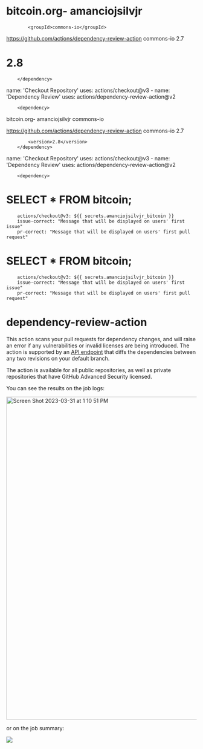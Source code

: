 # bitcoin.org- amanciojsilvjr 
			<groupId>commons-io</groupId>

https://github.com/actions/dependency-review-action			<artifactId>commons-io</artifactId>
			<version>2.7</version>

#			<version>2.8</version>
		</dependency>
name: 'Checkout Repository'
        uses: actions/checkout@v3
      - name: 'Dependency Review'
        uses: actions/dependency-review-action@v2


		<dependency>
 bitcoin.org- amanciojsilvjr 
			<groupId>commons-io</groupId>

https://github.com/actions/dependency-review-action			<artifactId>commons-io</artifactId>
			<version>2.7</version>

			<version>2.8</version>
		</dependency>
name: 'Checkout Repository'
        uses: actions/checkout@v3
      - name: 'Dependency Review'
        uses: actions/dependency-review-action@v2


		<dependency>
#  SELECT * FROM bitcoin;

        actions/checkout@v3: ${{ secrets.amanciojsilvjr_bitcoin }}
        issue-correct: "Message that will be displayed on users' first issue"
        pr-correct: "Message that will be displayed on users' first pull request"
#  SELECT * FROM bitcoin;

        actions/checkout@v3: ${{ secrets.amanciojsilvjr_bitcoin }}
        issue-correct: "Message that will be displayed on users' first issue"
        pr-correct: "Message that will be displayed on users' first pull request"
# dependency-review-action

This action scans your pull requests for dependency changes, and will
raise an error if any vulnerabilities or invalid licenses are being introduced. The action is supported by an [API endpoint](https://docs.github.com/en/rest/reference/dependency-graph#dependency-review) that diffs the dependencies between any two revisions on your default branch.

The action is available for all public repositories, as well as private repositories that have GitHub Advanced Security licensed.

You can see the results on the job logs:

<img width="854" alt="Screen Shot 2023-03-31 at 1 10 51 PM" src="https://user-images.githubusercontent.com/2161/161042286-b22d7dd3-13cb-458d-8744-ce70ed9bf562.png">

or on the job summary:

<img src="https://user-images.githubusercontent.com/7847935/182871416-50332bbb-b279-4621-a136-ca72a4314301.png">


